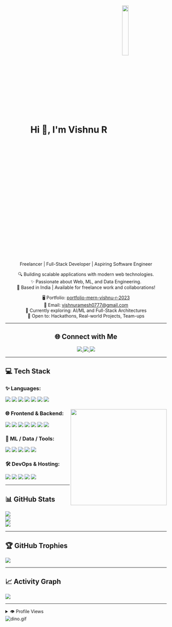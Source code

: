 <h1 align="center">
  <b>Hi 👋, I'm Vishnu R</b>
  <img align="center" width="20%" src="https://www.digimarco.com/wp-content/uploads/2020/10/Avatar-Maker.png">
</h1>

<p align="center">
  Freelancer | Full-Stack Developer | Aspiring Software Engineer
</p>

<p align="center">
  🔍 Building scalable applications with modern web technologies.<br/>
  ✨ Passionate about Web, ML, and Data Engineering.<br/>
  📍 Based in India | Available for freelance work and collaborations!
</p>

<p align="center">
  🖥️ Portfolio: <a href="https://portfolio-mern-vishnu-r-2023.onrender.com/" target="_blank">portfolio-mern-vishnu-r-2023</a><br/>
  📧 Email: <a href="mailto:vishnuramesh0777@gmail.com">vishnuramesh0777@gmail.com</a><br/>
  🧠 Currently exploring: AI/ML and Full-Stack Architectures<br/>
  🤝 Open to: Hackathons, Real-world Projects, Team-ups
</p>

---

<h2 align="center">🌐 Connect with Me</h2>
<p align="center">
  <a href="https://www.linkedin.com/in/vishnu-r0777/" target="_blank">
    <img src="https://img.shields.io/badge/LinkedIn-Connect-0A66C2?logo=linkedin&style=for-the-badge&labelColor=black"/>
  </a>
  <a href="https://leetcode.com/u/user3161EP/" target="_blank">
    <img src="https://img.shields.io/badge/LeetCode-Profile-FFA116?logo=leetcode&style=for-the-badge&labelColor=black"/>
  </a>
  <a href="mailto:vishnuramesh0777@gmail.com" target="_blank">
    <img src="https://img.shields.io/badge/Gmail-Mail-EA4335?logo=gmail&style=for-the-badge&labelColor=black"/>
  </a>
</p>

---

<h2>💻 Tech Stack</h2>

<img align="right" src="https://media2.giphy.com/media/v1.Y2lkPTc5MGI3NjExMzVnd3ExOWVhMmJweWt1ZXllemcxeWhreWVnN2N2cThlemo1Y2M0MyZlcD12MV9pbnRlcm5hbF9naWZfYnlfaWQmY3Q9Zw/78XCFBGOlS6keY1Bil/giphy.gif" height="300px" style="margin-top: 80px; display: block;" />


### ✨ Languages:
<p>
  <img src="https://img.shields.io/badge/Java-%23ED8B00.svg?style=for-the-badge&logo=openjdk&logoColor=white"/>
  <img src="https://img.shields.io/badge/C++-%2300599C.svg?style=for-the-badge&logo=c%2B%2B&logoColor=white"/>
  <img src="https://img.shields.io/badge/JavaScript-%23323330.svg?style=for-the-badge&logo=javascript&logoColor=%23F7DF1E"/>
  <img src="https://img.shields.io/badge/C-%2300599C.svg?style=for-the-badge&logo=c&logoColor=white"/>
  <img src="https://img.shields.io/badge/Python-3670A0?style=for-the-badge&logo=python&logoColor=ffdd54"/>
  <img src="https://img.shields.io/badge/R-%23276DC3.svg?style=for-the-badge&logo=r&logoColor=white"/>
  <img src="https://img.shields.io/badge/TypeScript-%23007ACC.svg?style=for-the-badge&logo=typescript&logoColor=white"/>
</p>

### 🌐 Frontend & Backend:
<p>
  <img src="https://img.shields.io/badge/React-%2320232a.svg?style=for-the-badge&logo=react&logoColor=%2361DAFB"/>
  <img src="https://img.shields.io/badge/Next-black?style=for-the-badge&logo=next.js&logoColor=white"/>
  <img src="https://img.shields.io/badge/Node.js-6DA55F?style=for-the-badge&logo=node.js&logoColor=white"/>
  <img src="https://img.shields.io/badge/Redux-%23593d88.svg?style=for-the-badge&logo=redux&logoColor=white"/>
  <img src="https://img.shields.io/badge/Flask-%23000.svg?style=for-the-badge&logo=flask&logoColor=white"/>
  <img src="https://img.shields.io/badge/Django-%23092E20.svg?style=for-the-badge&logo=django&logoColor=white"/>
  <img src="https://img.shields.io/badge/Socket.io-black?style=for-the-badge&logo=socket.io&badgeColor=010101"/>
</p>

### 🧰 ML / Data / Tools:
<p>
  <img src="https://img.shields.io/badge/Pandas-%23150458.svg?style=for-the-badge&logo=pandas&logoColor=white"/>
  <img src="https://img.shields.io/badge/NumPy-%23013243.svg?style=for-the-badge&logo=numpy&logoColor=white"/>
  <img src="https://img.shields.io/badge/TensorFlow-%23FF6F00.svg?style=for-the-badge&logo=TensorFlow&logoColor=white"/>
  <img src="https://img.shields.io/badge/PyTorch-%23EE4C2C.svg?style=for-the-badge&logo=PyTorch&logoColor=white"/>
  <img src="https://img.shields.io/badge/scikit--learn-%23F7931E.svg?style=for-the-badge&logo=scikit-learn&logoColor=white"/>
</p>

### 🛠️ DevOps & Hosting:
<p>
  <img src="https://img.shields.io/badge/AWS-%23FF9900.svg?style=for-the-badge&logo=amazon-aws&logoColor=white"/>
  <img src="https://img.shields.io/badge/Azure-%230072C6.svg?style=for-the-badge&logo=microsoftazure&logoColor=white"/>
  <img src="https://img.shields.io/badge/Vercel-%23000000.svg?style=for-the-badge&logo=vercel&logoColor=white"/>
  <img src="https://img.shields.io/badge/Render-46E3B7.svg?style=for-the-badge&logo=render&logoColor=white"/>
  <img src="https://img.shields.io/badge/Docker-%230db7ed.svg?style=for-the-badge&logo=docker&logoColor=white"/>
</p>

---

<h2>📊 GitHub Stats</h2>
<p>
  <img src="https://github-readme-stats.vercel.app/api?username=vishnu-r-2023&theme=dark&hide_border=false&include_all_commits=true&count_private=true"/>
  <br/>
  <img src="https://nirzak-streak-stats.vercel.app/?user=vishnu-r-2023&theme=dark&hide_border=false"/>
  <br/>
  <img src="https://github-readme-stats.vercel.app/api/top-langs/?username=vishnu-r-2023&theme=dark&hide_border=false&layout=compact"/>
</p>

---

<h2>🏆 GitHub Trophies</h2>
<p>
  <img src="https://github-profile-trophy.vercel.app/?username=vishnu-r-2023&theme=dark&no-frame=false&no-bg=true&margin-w=4"/>
</p>

---

<h2>📈 Activity Graph</h2>
<p>
  <img src="https://github-readme-activity-graph.vercel.app/graph?username=vishnu-r-2023&bg_color=ffffff&color=000000&line=04e61b&point=403d3d&area=true&hide_border=true"/>
</p>

---

<details>
  <summary>👁️ Profile Views</summary>
  <br/>
  <img src="https://komarev.com/ghpvc/?username=vishnu-r-2023&label=PROFILE+VIEWS&style=for-the-badge&color=brightgreen">
</details>

<img data-target="animated-image.replacedImage" alt="dino.gif" class="AnimatedImagePlayer-animatedImage" src="https://mir-s3-cdn-cf.behance.net/project_modules/fs/54a0ae72816947.5bf59bc4d988b.gif" style="display: block; opacity: 1;">


<!-- Proudly created with GPRM ( https://gprm.itsvg.in ) -->
